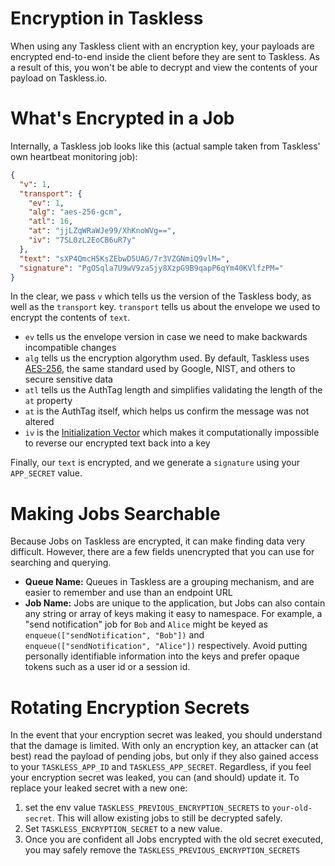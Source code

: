 # Encryption in Taskless

When using any Taskless client with an encryption key, your payloads are encrypted end-to-end inside the client before they are sent to Taskless. As a result of this, you won't be able to decrypt and view the contents of your payload on Taskless.io.

# What's Encrypted in a Job

Internally, a Taskless job looks like this (actual sample taken from Taskless' own heartbeat monitoring job):

```json
{
  "v": 1,
  "transport": {
    "ev": 1,
    "alg": "aes-256-gcm",
    "atl": 16,
    "at": "jjLZqWRaWJe99/XhKnoWVg==",
    "iv": "7SL0zL2EoCB6uR7y"
  },
  "text": "sXP4QmcH5KsZEbwD5UAG/7r3VZGNmiQ9vlM=",
  "signature": "PgOSqla7U9wV9zaSjy8XzpG9B9qapP6qYm40KVlfzPM="
}
```

In the clear, we pass `v` which tells us the version of the Taskless body, as well as the `transport` key. `transport` tells us about the envelope we used to encrypt the contents of `text`.

- `ev` tells us the envelope version in case we need to make backwards incompatible changes
- `alg` tells us the encryption algorythm used. By default, Taskless uses [AES-256](https://en.wikipedia.org/wiki/Advanced_Encryption_Standard), the same standard used by Google, NIST, and others to secure sensitive data
- `atl` tells us the AuthTag length and simplifies validating the length of the `at` property
- `at` is the AuthTag itself, which helps us confirm the message was not altered
- `iv` is the [Initialization Vector](https://en.wikipedia.org/wiki/Initialization_vector) which makes it computationally impossible to reverse our encrypted text back into a key

Finally, our `text` is encrypted, and we generate a `signature` using your `APP_SECRET` value.

# Making Jobs Searchable

Because Jobs on Taskless are encrypted, it can make finding data very difficult. However, there are a few fields unencrypted that you can use for searching and querying.

- **Queue Name:** Queues in Taskless are a grouping mechanism, and are easier to remember and use than an endpoint URL
- **Job Name:** Jobs are unique to the application, but Jobs can also contain any string or array of keys making it easy to namespace. For example, a "send notification" job for `Bob` and `Alice` might be keyed as `enqueue(["sendNotification", "Bob"])` and `enqueue(["sendNotification", "Alice"])` respectively. Avoid putting personally identifiable information into the keys and prefer opaque tokens such as a user id or a session id.

# Rotating Encryption Secrets

In the event that your encryption secret was leaked, you should understand that the damage is limited. With only an encryption key, an attacker can (at best) read the payload of pending jobs, but only if they also gained access to your `TASKLESS_APP_ID` and `TASKLESS_APP_SECRET`. Regardless, if you feel your encryption secret was leaked, you can (and should) update it. To replace your leaked secret with a new one:

1. set the env value `TASKLESS_PREVIOUS_ENCRYPTION_SECRETS` to `your-old-secret`. This will allow existing jobs to still be decrypted safely.
2. Set `TASKLESS_ENCRYPTION_SECRET` to a new value.
3. Once you are confident all Jobs encrypted with the old secret executed, you may safely remove the `TASKLESS_PREVIOUS_ENCRYPTION_SECRETS`
